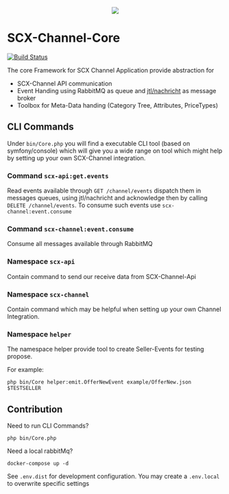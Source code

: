 <div align="center">
  <img src="https://cdn.eazyauction.de/eastatic/scx_logo.png">
</div>

# SCX-Channel-Core

[![Build Status](https://travis-ci.org/jtl-scx/channel-core.svg?branch=master)](https://travis-ci.org/jtl-scx/channel-core)

The core Framework for SCX Channel Application provide abstraction for

* SCX-Channel API communication
* Event Handing using RabbitMQ as queue and [jtl/nachricht](https://github.com/jtl-software/nachricht) as message broker
* Toolbox for Meta-Data handing (Category Tree, Attributes, PriceTypes)

## CLI Commands

Under `bin/Core.php` you will find a executable CLI tool (based on symfony/console) which will give you a wide range 
on tool which might help by setting up your own SCX-Channel integration.

### Command `scx-api:get.events`

Read events available through `GET /channel/events` dispatch them in messages queues, using jtl/nachricht and 
acknowledge then by calling `DELETE /channel/events`. To consume such events use `scx-channel:event.consume`

### Command `scx-channel:event.consume`

Consume all messages available through RabbitMQ

### Namespace `scx-api`

Contain command to send our receive data from SCX-Channel-Api

### Namespace `scx-channel`

Contain command which may be helpful when setting up your own Channel Integration.

### Namespace `helper`

The namespace helper provide tool to create Seller-Events for testing propose. 

For example:
````
php bin/Core helper:emit.OfferNewEvent example/OfferNew.json $TESTSELLER
````

## Contribution

Need to run CLI Commands?
````
php bin/Core.php
````

Need a local rabbitMq? 
````
docker-compose up -d
````

See `.env.dist` for development configuration. You may create a `.env.local` to overwrite specific settings
